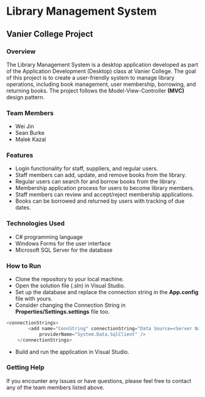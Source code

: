 # Library Management System
## Vanier College Project

### Overview
The Library Management System is a desktop application developed as part of the Application Development (Desktop) class at Vanier College. The goal of this project is to create a user-friendly system to manage library operations, including book management, user membership, borrowing, and returning books. The project follows the Model-View-Controller **(MVC)** design pattern.

### Team Members
* Wei Jin
* Sean Burke
* Malek Kazal

### Features
- Login functionality for staff, suppliers, and regular users.
- Staff members can add, update, and remove books from the library.
- Regular users can search for and borrow books from the library.
- Membership application process for users to become library members.
- Staff members can review and accept/reject membership applications.
- Books can be borrowed and returned by users with tracking of due dates.

### Technologies Used
- C# programming language
- Windows Forms for the user interface
- Microsoft SQL Server for the database

### How to Run
- Clone the repository to your local machine.
- Open the solution file (.sln) in Visual Studio.
- Set up the database and replace the connection string in the **App.config** file with yours.
- Consider changing the Connection String in **Properties/Settings.settings** file too.
```C#
<connectionStrings>
        <add name="ConnString" connectionString="Data Source=<Server Name>;Initial Catalog=<Database Name>;Integrated Security=True"
            providerName="System.Data.SqlClient" />
    </connectionStrings>
```
- Build and run the application in Visual Studio.

### Getting Help
If you encounter any issues or have questions, please feel free to contact any of the team members listed above.




